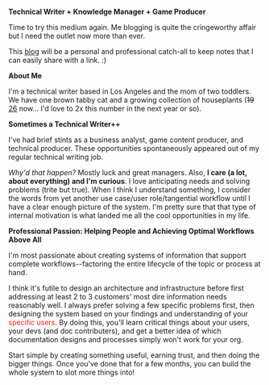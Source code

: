 **Technical Writer + Knowledge Manager + Game Producer**

Time to try this medium again. Me blogging is quite the cringeworthy affair but I need the outlet now more than ever. 

This [blog](2025/06/21/about-this-blog.html) will be a personal and professional catch-all to keep notes that I can easily share with a link. :)

**About Me**

I'm a technical writer based in Los Angeles and the mom of two toddlers. We have one brown tabby cat and a growing collection of houseplants (<s>19</s> [26](2025/07/05/what-i-did-during-mid-year-break.html#plants) now... I'd love to 2x this number in the next year or so). 


**Sometimes a Technical Writer++**

I've had brief stints as a business analyst, game content producer, and technical producer. These opportunities spontaneously appeared out of my regular technical writing job. 

_Why'd that happen?_ Mostly luck and great managers. Also, **I care (a lot, about everything) and I'm curious**. I love anticipating needs and solving problems (trite but true). When I think I understand something, I consider the words from yet another use case/user role/tangential workflow until I have a clear enough picture of the system. I'm pretty sure that that type of internal motivation is what landed me all the cool opportunities in my life. 


**Professional Passion: Helping People and Achieving Optimal Workflows Above All**

I'm most passionate about creating systems of information that support complete workflows--factoring the entire lifecycle of the topic or process at hand.

I think it's futile to design an architecture and infrastructure before first addressing at least 2 to 3 customers' most dire information needs reasonably well. I always prefer solving a few specific problems first, then designing the system based on your findings and understanding of your <font color="#F21B1B">specific users</font>. By doing this, you'll learn critical things about your users, your devs (and doc contributers), and get a better idea of which documentation designs and processes simply won't work for your org. 

Start simple by creating something useful, earning trust, and then doing the bigger things. Once you've done that for a few months, you can build the whole system to slot more things into!